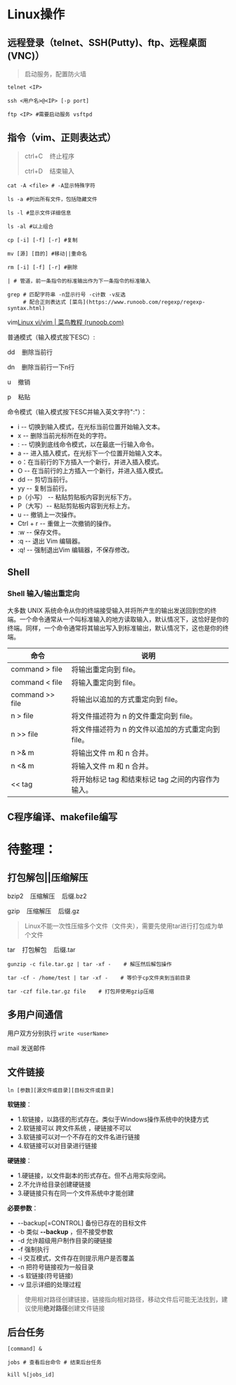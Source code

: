 # Linux操作

## 远程登录（telnet、SSH(Putty)、ftp、远程桌面(VNC)）

> 启动服务，配置防火墙

```shell
telnet <IP>

ssh <用户名>@<IP> [-p port]

ftp <IP> #需要启动服务 vsftpd
```

## 指令（vim、正则表达式）

> ctrl+C    终止程序
> 
> ctrl+D    结束输入

```shell
cat -A <file> # -A显示特殊字符

ls -a #列出所有文件，包括隐藏文件

ls -l #显示文件详细信息

ls -al #以上组合

cp [-i] [-f] [-r] #复制

mv [源] [目的] #移动||重命名

rm [-i] [-f] [-r] #删除

| # 管道，前一条指令的标准输出作为下一条指令的标准输入

grep # 匹配字符串 -n显示行号 -c计数 -v反选
     # 配合正则表达式 [菜鸟](https://www.runoob.com/regexp/regexp-syntax.html)
```



vim[Linux vi/vim | 菜鸟教程 (runoob.com)](https://www.runoob.com/linux/linux-vim.html)

普通模式（输入模式按下ESC）:

dd    删除当前行

dn    删除当前行一下n行

u    撤销

p    粘贴



命令模式（输入模式按下ESC并输入英文字符":"）：

* i -- 切换到输入模式，在光标当前位置开始输入文本。
* x -- 删除当前光标所在处的字符。
* : -- 切换到底线命令模式，以在最底一行输入命令。
* a -- 进入插入模式，在光标下一个位置开始输入文本。
* o：在当前行的下方插入一个新行，并进入插入模式。
* O -- 在当前行的上方插入一个新行，并进入插入模式。
* dd -- 剪切当前行。
* yy -- 复制当前行。
* p（小写） -- 粘贴剪贴板内容到光标下方。
* P（大写）-- 粘贴剪贴板内容到光标上方。
* u -- 撤销上一次操作。
* Ctrl + r -- 重做上一次撤销的操作。
* :w -- 保存文件。
* :q -- 退出 Vim 编辑器。
* :q! -- 强制退出Vim 编辑器，不保存修改。
  
  
  
  

## Shell

### Shell 输入/输出重定向

大多数 UNIX 系统命令从你的终端接受输入并将所产生的输出发送回​​到您的终端。一个命令通常从一个叫标准输入的地方读取输入，默认情况下，这恰好是你的终端。同样，一个命令通常将其输出写入到标准输出，默认情况下，这也是你的终端。

| 命令              | 说明                             |
| --------------- | ------------------------------ |
| command > file  | 将输出重定向到 file。                  |
| command < file  | 将输入重定向到 file。                  |
| command >> file | 将输出以追加的方式重定向到 file。            |
| n > file        | 将文件描述符为 n 的文件重定向到 file。        |
| n >> file       | 将文件描述符为 n 的文件以追加的方式重定向到 file。  |
| n >& m          | 将输出文件 m 和 n 合并。                |
| n <& m          | 将输入文件 m 和 n 合并。                |
| << tag          | 将开始标记 tag 和结束标记 tag 之间的内容作为输入。 |

## C程序编译、makefile编写









# 待整理：



## 打包解包||压缩解压

bzip2    压缩解压    后缀.bz2

gzip    压缩解压    后缀.gz



> Linux不能一次性压缩多个文件（文件夹），需要先使用tar进行打包成为单个文件

tar    打包解包    后缀.tar



```shell
gunzip -c file.tar.gz | tar -xf -    # 解压然后解包操作

tar -cf - /home/test | tar -xf -    # 等价于cp文件夹到当前目录

tar -czf file.tar.gz file    # 打包并使用gzip压缩
```



## 多用户间通信

用户双方分别执行 `write <userName>`



mail 发送邮件



## 文件链接

```shell
ln [参数][源文件或目录][目标文件或目录]
```

**软链接**：

* 1.软链接，以路径的形式存在。类似于Windows操作系统中的快捷方式
* 2.软链接可以 跨文件系统 ，硬链接不可以
* 3.软链接可以对一个不存在的文件名进行链接
* 4.软链接可以对目录进行链接

**硬链接**：

* 1.硬链接，以文件副本的形式存在。但不占用实际空间。
* 2.不允许给目录创建硬链接
* 3.硬链接只有在同一个文件系统中才能创建

**必要参数**：

* --backup[=CONTROL] 备份已存在的目标文件
* -b 类似 **--backup** ，但不接受参数
* -d 允许超级用户制作目录的硬链接
* -f 强制执行
* -i 交互模式，文件存在则提示用户是否覆盖
* -n 把符号链接视为一般目录
* -s 软链接(符号链接)
* -v 显示详细的处理过程

> 使用相对路径创建链接，链接指向相对路径，移动文件后可能无法找到，建议使用**绝对路径**创建文件链接





## 后台任务

```shell
[command] &

jobs # 查看后台命令 # 结束后台任务

kill %[jobs_id]
```

    
